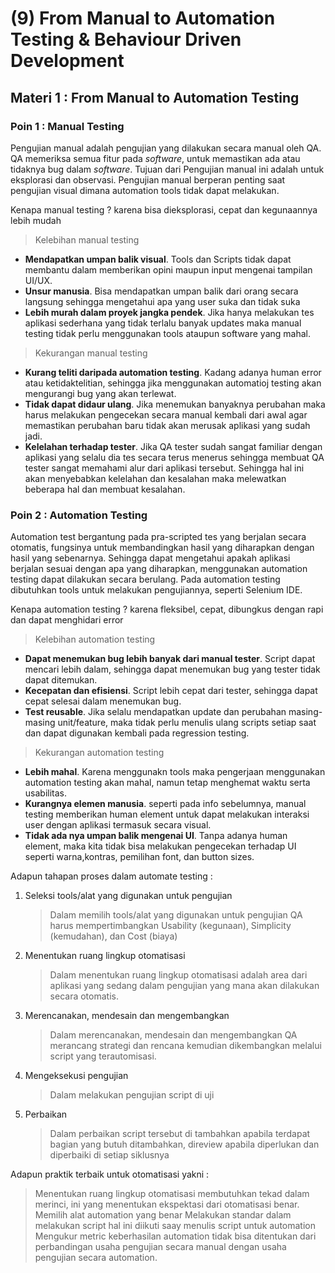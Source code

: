 # (9) From Manual to Automation Testing & Behaviour Driven Development
## Materi 1 : From Manual to Automation Testing
### Poin 1 : Manual Testing
Pengujian manual adalah pengujian yang dilakukan secara manual oleh QA. QA memeriksa semua fitur pada _software_, untuk memastikan ada atau tidaknya bug dalam _software_. Tujuan dari Pengujian manual ini adalah untuk eksplorasi dan observasi.
Pengujian manual berperan penting saat pengujian visual dimana automation tools tidak dapat melakukan.

Kenapa manual testing ? karena bisa dieksplorasi, cepat dan kegunaannya lebih mudah

> Kelebihan manual testing
- **Mendapatkan umpan balik visual**. Tools dan Scripts tidak dapat membantu dalam memberikan opini maupun input mengenai tampilan UI/UX.
- **Unsur manusia**. Bisa mendapatkan umpan balik dari orang secara langsung sehingga mengetahui apa yang user suka dan tidak suka
- **Lebih murah dalam proyek jangka pendek**. Jika hanya melakukan tes aplikasi sederhana yang tidak terlalu banyak updates maka manual testing tidak perlu menggunakan tools ataupun software yang mahal.

> Kekurangan manual testing
- **Kurang teliti daripada automation testing**. Kadang adanya human error atau ketidaktelitian, sehingga jika menggunakan automatioj testing akan mengurangi bug yang akan terlewat.
- **Tidak dapat didaur ulang**. Jika menemukan banyaknya perubahan maka harus melakukan pengecekan secara manual kembali dari awal agar memastikan perubahan baru tidak akan merusak aplikasi yang sudah jadi.
- **Kelelahan terhadap tester**. Jika QA tester sudah sangat familiar dengan aplikasi yang selalu dia tes secara terus menerus sehingga membuat QA tester sangat memahami alur dari aplikasi tersebut. Sehingga hal ini akan menyebabkan kelelahan dan kesalahan maka melewatkan beberapa hal dan membuat kesalahan.

### Poin 2 : Automation Testing
Automation test bergantung pada pra-scripted tes yang berjalan secara otomatis, fungsinya untuk membandingkan hasil yang diharapkan dengan hasil yang sebenarnya. Sehingga dapat mengetahui apakah aplikasi berjalan sesuai dengan apa yang diharapkan,  menggunakan automation testing dapat dilakukan secara berulang. Pada automation testing dibutuhkan tools untuk melakukan pengujiannya, seperti Selenium IDE.

Kenapa automation testing ? karena fleksibel, cepat, dibungkus dengan rapi dan dapat menghidari error

> Kelebihan automation testing
- **Dapat menemukan bug lebih banyak dari manual tester**. Script dapat mencari lebih dalam, sehingga dapat menemukan bug yang tester tidak dapat ditemukan.
- **Kecepatan dan efisiensi**. Script lebih cepat dari tester, sehingga dapat cepat selesai dalam menemukan bug.
- **Test reusable**. Jika selalu mendapatkan update dan perubahan masing-masing unit/feature, maka tidak perlu menulis ulang scripts setiap saat dan dapat digunakan kembali pada regression testing.

> Kekurangan automation testing
- **Lebih mahal**. Karena menggunakn tools maka pengerjaan menggunakan automation testing akan mahal, namun tetap menghemat waktu serta usabilitas.
- **Kurangnya elemen manusia**. seperti pada info sebelumnya, manual testing memberikan human element untuk dapat melakukan interaksi user dengan aplikasi termasuk secara visual.
- **Tidak ada nya umpan balik mengenai UI**. Tanpa adanya human element, maka kita tidak bisa melakukan pengecekan terhadap UI seperti warna,kontras, pemilihan font, dan button sizes.

Adapun tahapan proses dalam automate testing :
1. Seleksi tools/alat yang digunakan untuk pengujian
   > Dalam memilih tools/alat yang digunakan untuk pengujian QA harus mempertimbangkan Usability (kegunaan), Simplicity (kemudahan), dan Cost (biaya)

2. Menentukan ruang lingkup otomatisasi
   > Dalam menentukan ruang lingkup otomatisasi adalah area dari aplikasi yang sedang dalam pengujian yang mana akan dilakukan secara otomatis.

3. Merencanakan, mendesain dan mengembangkan
   > Dalam merencanakan, mendesain dan mengembangkan QA merancang strategi dan rencana kemudian dikembangkan melalui script yang terautomisasi.

4. Mengeksekusi pengujian
   > Dalam melakukan pengujian script di uji

5. Perbaikan
   > Dalam perbaikan script tersebut di tambahkan apabila terdapat bagian yang butuh ditambahkan, direview apabila diperlukan dan diperbaiki di setiap siklusnya

Adapun praktik terbaik untuk otomatisasi yakni :
> Menentukan ruang lingkup otomatisasi membutuhkan tekad dalam merinci, ini yang menentukan ekspektasi dari otomatisasi benar.
> Memilih alat automation yang benar
> Melakukan standar dalam melakukan script hal ini diikuti saay menulis script untuk automation
> Mengukur metric keberhasilan automation tidak bisa ditentukan dari perbandingan usaha pengujian secara manual dengan usaha pengujian secara automation.


